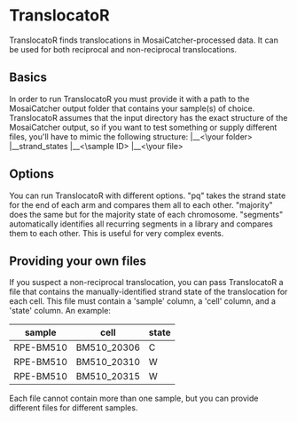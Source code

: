 # TranslocatoR

TranslocatoR finds translocations in MosaiCatcher-processed data. It can be used
for both reciprocal and non-reciprocal translocations.

## Basics
In order to run TranslocatoR you must provide it with a path to the MosaiCatcher
output folder that contains your sample(s) of choice. TranslocatoR assumes that
the input directory has the exact structure of the MosaiCatcher output, so if you
want to test something or supply different files, you'll have to mimic the
following structure:
|\_\_\<\your folder\>
    |\_\_strand\_states
        |\_\_<\sample ID\>
            |\_\_<\your file\>
## Options
You can run TranslocatoR with different options. "pq" takes the strand state for
the end of each arm and compares them all to each other. "majority" does the same
but for the majority state of each chromosome. "segments" automatically identifies
all recurring segments in a library and compares them to each other. This is useful
for very complex events.

## Providing your own files
If you suspect a non-reciprocal translocation, you can pass TranslocatoR a file
that contains the manually-identified strand state of the translocation for each
cell. This file must contain a 'sample' column, a 'cell' column, and a 'state' 
column. An example:

| sample | cell | state |
|--------|------|-------|
|RPE-BM510|BM510_20306| C|
|RPE-BM510|BM510_20310| W|
|RPE-BM510|BM510_20315| W|

Each file cannot contain more than one sample, but you can provide different files
for different samples.